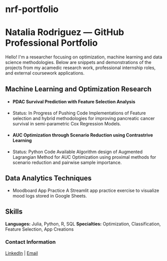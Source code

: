 # nrf-portfolio

# Natalia Rodriguez — GitHub Professional Portfolio

Hello! I'm a researcher focusing on optimization, machine learning and data science methodologies. Below are snippets and demonstrations of the projects from my acamedic research work, professional internship roles, and external coursework applications.

## Machine Learning and Optimization Research

- #### PDAC Survival Prediction with Feature Selection Analysis
- Status: In Progress of Pushing Code
  Implementations of Feature selection and hybrid methodologies for improving pancreatic cancer survival in semi-parametric Cox Regression Models.

- #### AUC Optimization through Scenario Reduction using Contrastrive Learning
- Status: Python Code Available
  Algorithm design of Augmented Lagrangian Method for AUC Optimization using proximal methods for scenario reduction and pairwise sample importance.

## Data Analytics Techniques

- Moodboard App Practice
  A Streamlit app practice exercise to visualize mood logs stored in Google Sheets.  

## Skills
**Languages:** Julia, Python, R, SQL 
**Specialties:** Optimization, Classification, Feature Selection, App Creations

### Contact Information
 [LinkedIn](https://www.linkedin.com/in/natalia-a-rodríguez-figueroa-5362101a1/) | [Email](natalia_rodriguezuc@berkeley.edu)

